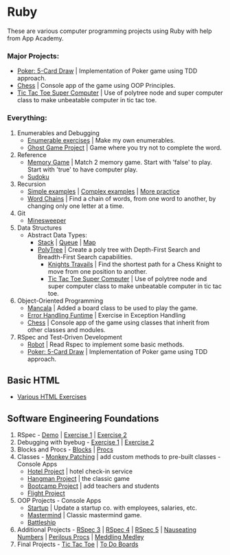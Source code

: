 # Ruby
These are various computer programming projects using Ruby with help from App Academy. 

### Major Projects:
- [Poker: 5-Card Draw](https://github.com/alexHampton/Ruby/tree/master/Ruby/rspec_and_tdd/poker) | Implementation of Poker game using TDD approach.
- [Chess](https://github.com/alexHampton/Ruby/blob/master/Ruby/object-oriented_programming/chess/game.rb) | Console app of the game using OOP Principles.
- [Tic Tac Toe Super Computer](https://github.com/alexHampton/Ruby/tree/master/Ruby/data_structures/tic_tac_toe/lib) | Use of polytree node and super computer class to make unbeatable computer in tic tac toe.

### Everything:

  1. Enumerables and Debugging  
     - [Enumerable exercises](https://github.com/alexHampton/Ruby/tree/master/Ruby/enumerables) | Make my own enumerables.
     - [Ghost Game Project](https://github.com/alexHampton/Ruby/tree/master/Ruby/ghost) | Game where you try not to complete the word.
  2. Reference
     - [Memory Game](https://github.com/alexHampton/Ruby/tree/master/Ruby/reference/memory_puzzle) | Match 2 memory game. Start with 'false' to play. Start with 'true' to have computer play.
     - [Sudoku](https://github.com/alexHampton/Ruby/tree/master/Ruby/reference/sudoku)
  3. Recursion
     - [Simple examples](https://github.com/alexHampton/Ruby/blob/master/Ruby/recursion/recursion_exercises.rb) | [Complex examples](https://github.com/alexHampton/Ruby/blob/master/Ruby/recursion/recursion_exercises2.rb) | [More practice](https://github.com/alexHampton/Ruby/blob/master/Ruby/recursion/more_recursion_exercises/lib/recursion_problems.rb)
     - [Word Chains](https://github.com/alexHampton/Ruby/blob/master/Ruby/recursion/word_chains.rb) | Find a chain of words, from one word to another, by changing only one letter at a time.
  4. Git
     - [Minesweeper](https://github.com/alexHampton/Ruby/tree/master/Ruby/minesweeper)
  5. Data Structures
     - Abstract Data Types: 
       * [Stack](https://github.com/alexHampton/Ruby/blob/master/Ruby/data_structures/stack.rb) 
      | [Queue](https://github.com/alexHampton/Ruby/blob/master/Ruby/data_structures/queue.rb) | [Map](https://github.com/alexHampton/Ruby/blob/master/Ruby/data_structures/map.rb)
       * [PolyTree](https://github.com/alexHampton/Ruby/blob/master/Ruby/data_structures/poly_tree/lib/00_tree_node.rb) | Create a poly tree with Depth-First Search and Breadth-First Search capabilities.
         * [Knights Travails](https://github.com/alexHampton/Ruby/blob/master/Ruby/data_structures/knights_travails/knight_path_finder.rb) | Find the shortest path for a Chess Knight to move from one position to another.
         * [Tic Tac Toe Super Computer](https://github.com/alexHampton/Ruby/tree/master/Ruby/data_structures/tic_tac_toe/lib) | Use of polytree node and super computer class to make unbeatable computer in tic tac toe.
   6. Object-Oriented Programming
      - [Mancala](https://github.com/alexHampton/Ruby/tree/master/Ruby/object-oriented_programming/mancala/lib) | Added a board class to be used to play the game.
      - [Error Handling Funtime](https://github.com/alexHampton/Ruby/blob/master/Ruby/object-oriented_programming/error_handling_funtime/super_useful.rb) | Exercise in Exception Handling
      - [Chess](https://github.com/alexHampton/Ruby/blob/master/Ruby/object-oriented_programming/chess/game.rb) | Console app of the game using classes that inherit from other classes and modules.
   7. RSpec and Test-Driven Development
      - [Robot](https://github.com/alexHampton/Ruby/tree/master/Ruby/rspec_and_tdd/robot) | Read Rspec to implement some basic methods.
      - [Poker: 5-Card Draw](https://github.com/alexHampton/Ruby/tree/master/Ruby/rspec_and_tdd/poker) | Implementation of Poker game using TDD approach.
    
    
## Basic HTML
   * [Various HTML Exercises](https://github.com/alexHampton/Ruby/tree/master/BasicHTML)
    
## Software Engineering Foundations
  1. RSpec
    - [Demo](https://github.com/alexHampton/Ruby/tree/master/SoftwareEngineeringFoundations/rspec_demo) | [Exercise 1](https://github.com/alexHampton/Ruby/tree/master/SoftwareEngineeringFoundations/rspec_exercise_1) | [Exercise 2](https://github.com/alexHampton/Ruby/tree/master/SoftwareEngineeringFoundations/rspec_exercise_2)
  2. Debugging with byebug
    - [Exercise 1](https://github.com/alexHampton/Ruby/tree/master/SoftwareEngineeringFoundations/debugging_exercise_1) | [Exercise 2](https://github.com/alexHampton/Ruby/tree/master/SoftwareEngineeringFoundations/debugging_exercise_2)
  3. Blocks and Procs
    - [Blocks](https://github.com/alexHampton/Ruby/tree/master/SoftwareEngineeringFoundations/blocks_project) | [Procs](https://github.com/alexHampton/Ruby/tree/master/SoftwareEngineeringFoundations/procs_project)
  4. Classes
    - [Monkey Patching](https://github.com/alexHampton/Ruby/tree/master/SoftwareEngineeringFoundations/monkey_patching_project) | add custom methods to pre-built classes
    - Console Apps
      * [Hotel Project](https://github.com/alexHampton/Ruby/tree/master/SoftwareEngineeringFoundations/hotel_project) | hotel check-in service
      * [Hangman Project](https://github.com/alexHampton/Ruby/tree/master/SoftwareEngineeringFoundations/hangman_project)  | the classic game
      * [Bootcamp Project](https://github.com/alexHampton/Ruby/tree/master/SoftwareEngineeringFoundations/bootcamp_project) | add teachers and students
      * [Flight Project](https://github.com/alexHampton/Ruby/tree/master/SoftwareEngineeringFoundations/flight_project)
  5. OOP Projects
    - Console Apps
      * [Startup](https://github.com/alexHampton/Ruby/tree/master/SoftwareEngineeringFoundations/startup_project) | Update a startup co. with employees, salaries, etc.
      * [Mastermind](https://github.com/alexHampton/Ruby/tree/master/SoftwareEngineeringFoundations/mastermind_project) | Classic mastermind game.
      * [Battleship](https://github.com/alexHampton/Ruby/tree/master/SoftwareEngineeringFoundations/battleship_project)
  6. Additional Projects
    - [RSpec 3](https://github.com/alexHampton/Ruby/tree/master/SoftwareEngineeringFoundations/rspec_exercise_3) | [RSpec 4](https://github.com/alexHampton/Ruby/tree/master/SoftwareEngineeringFoundations/rspec_exercise_4) | [RSpec 5](https://github.com/alexHampton/Ruby/tree/master/SoftwareEngineeringFoundations/rspec_exercise_5) | [Nauseating Numbers](https://github.com/alexHampton/Ruby/tree/master/SoftwareEngineeringFoundations/nauseating_numbers) | [Perilous Procs](https://github.com/alexHampton/Ruby/tree/master/SoftwareEngineeringFoundations/perilous_procs) | [Meddling Medley](https://github.com/alexHampton/Ruby/tree/master/SoftwareEngineeringFoundations/meddling_medley)
  7. Final Projects
    - [Tic Tac Toe](https://github.com/alexHampton/Ruby/tree/master/SoftwareEngineeringFoundations/tic_tac_toe_project) | [To Do Boards](https://github.com/alexHampton/Ruby/tree/master/SoftwareEngineeringFoundations/todo_board)
